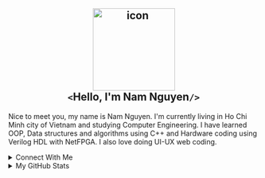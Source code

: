 <!-- ## 👋 Hello there, welcome to my profile -->

## <div align="center"><img alt="icon" src="https://blush.design/api/download?shareUri=Qi0sYxs0fPehiWMj&c=Skin_0%7Eedb98a&w=800&h=800&fm=png" width=165px></div><div align="center">`<`Hello, I'm Nam Nguyen`/>`</div>

Nice to meet you, my name is Nam Nguyen. I'm currently living in Ho Chi Minh city of Vietnam and studying Computer Engineering. I have learned OOP, Data structures and algorithms using C++ and Hardware coding using Verilog HDL with NetFPGA. I also love doing UI-UX web coding.	

<details>
	<summary>Connect With Me</summary>
<!-- 	<div><a title="Personal site" href="https://nguyend-nam.github.io/"><img alt="Personal site" height=30px src="https://img.shields.io/badge/personal_site-0078D7?style=for-the-badge&logo=Microsoft-edge&logoColor=white"></a><a title="GitHub" href="https://github.com/NguyenD-Nam"><img alt="GitHub" height=30px src="https://img.shields.io/badge/github-%23121011.svg?style=for-the-badge&logo=github&logoColor=white"></a><a title="LinkedIn" href="https://www.linkedin.com/in/nguyend-nam/"><img alt="LinkedIn" height=30px src="https://img.shields.io/badge/linkedin-%230077B5.svg?style=for-the-badge&logo=linkedin&logoColor=white"></a><a title="CodePen" href="https://codepen.io/nguyend-nam"><img alt="CodePen" height=30px src="https://img.shields.io/badge/Codepen-000000?style=for-the-badge&logo=codepen&logoColor=white"></a><a title="Gmail" href="https://mail.google.com/mail/?view=cm&fs=1&tf=1&to=nguyennamnade22@gmail.com"><img alt="Gmail" height=30px src="https://img.shields.io/badge/Gmail-D14836?style=for-the-badge&logo=gmail&logoColor=white"></a></div> -->
	<div>
		<a title="Personal site" href="https://nguyend-nam.github.io/"><code>Personal site &rsaquo;</code></a>&nbsp;
		<a title="GitHub" href="https://github.com/NguyenD-Nam"><code>GitHub &rsaquo;</code></a>&nbsp;
		<a title="LinkedIn" href="https://www.linkedin.com/in/nguyend-nam/"><code>LinkedIn &rsaquo;</code></a>&nbsp;
		<a title="CodePen" href="https://codepen.io/nguyend-nam"><code>CodePen &rsaquo;</code></a>&nbsp;
		<a title="Gmail" href="https://mail.google.com/mail/?view=cm&fs=1&tf=1&to=nguyennamnade22@gmail.com"><code>Gmail &rsaquo;</code></a>&nbsp;
	</div>
</details>

<details>
	<summary>My GitHub Stats</summary>
	<div>
	<img src="https://github-readme-stats.vercel.app/api?username=nguyend-nam&show_icons=true&hide_border=true&border_radius=10&icon_color=57cc99&title_color=80ed99&bg_color=22577a&text_color=80ed99" height=188px><img src="https://images-wixmp-ed30a86b8c4ca887773594c2.wixmp.com/f/36b688b8-7754-4406-acca-e84a635ce9e8/dcgvd90-ee35bfbd-f61c-4d51-9c21-56aa91a32557.png/v1/fill/w_1024,h_1479,strp/wally_west_flash_rebirth_ttg_by_benjamin10mil_dcgvd90-fullview.png?token=eyJ0eXAiOiJKV1QiLCJhbGciOiJIUzI1NiJ9.eyJzdWIiOiJ1cm46YXBwOjdlMGQxODg5ODIyNjQzNzNhNWYwZDQxNWVhMGQyNmUwIiwiaXNzIjoidXJuOmFwcDo3ZTBkMTg4OTgyMjY0MzczYTVmMGQ0MTVlYTBkMjZlMCIsIm9iaiI6W1t7ImhlaWdodCI6Ijw9MTQ3OSIsInBhdGgiOiJcL2ZcLzM2YjY4OGI4LTc3NTQtNDQwNi1hY2NhLWU4NGE2MzVjZTllOFwvZGNndmQ5MC1lZTM1YmZiZC1mNjFjLTRkNTEtOWMyMS01NmFhOTFhMzI1NTcucG5nIiwid2lkdGgiOiI8PTEwMjQifV1dLCJhdWQiOlsidXJuOnNlcnZpY2U6aW1hZ2Uub3BlcmF0aW9ucyJdfQ.h-8NmNjFTPNTiZDwXVphWuYQZ4Z3VKrW6aYAaIM64CE" height=188px></div>
</details>

<!-- <br><img src="https://github-readme-stats.vercel.app/api/top-langs/?username=nguyend-nam&layout=compact&langs_count=8&hide_border=true&border_radius=10&icon_color=57cc99&title_color=22577A&bg_color=80ed99&text_color=22577a" height=163px> -->
